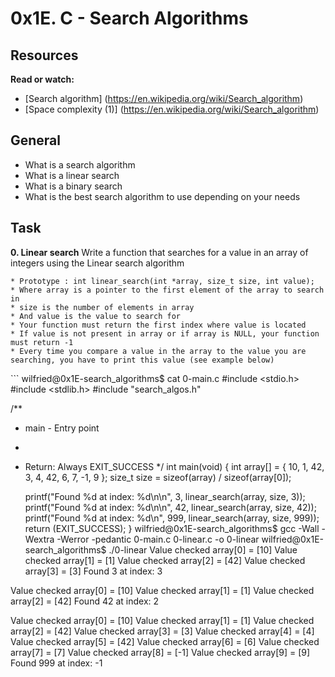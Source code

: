 # 0x1E. C - Search Algorithms

## Resources
**Read or watch:**
* [Search algorithm] (https://en.wikipedia.org/wiki/Search_algorithm)
* [Space complexity (1)] (https://en.wikipedia.org/wiki/Search_algorithm)

## General
* What is a search algorithm
* What is a linear search
* What is a binary search
* What is the best search algorithm to use depending on your needs

## Task
**0. Linear search**
Write a function that searches for a value in an array of integers using the Linear search algorithm

    * Prototype : int linear_search(int *array, size_t size, int value);
    * Where array is a pointer to the first element of the array to search in
    * size is the number of elements in array
    * And value is the value to search for
    * Your function must return the first index where value is located
    * If value is not present in array or if array is NULL, your function must return -1
    * Every time you compare a value in the array to the value you are searching, you have to print this value (see example below)

​```
wilfried@0x1E-search_algorithms$ cat 0-main.c 
#include <stdio.h>
#include <stdlib.h>
#include "search_algos.h"

/**
 * main - Entry point
 *
 * Return: Always EXIT_SUCCESS
 */
int main(void)
{
    int array[] = {
        10, 1, 42, 3, 4, 42, 6, 7, -1, 9
    };
    size_t size = sizeof(array) / sizeof(array[0]);

    printf("Found %d at index: %d\n\n", 3, linear_search(array, size, 3));
    printf("Found %d at index: %d\n\n", 42, linear_search(array, size, 42));
    printf("Found %d at index: %d\n", 999, linear_search(array, size, 999));
    return (EXIT_SUCCESS);
}
wilfried@0x1E-search_algorithms$ gcc -Wall -Wextra -Werror -pedantic 0-main.c 0-linear.c -o 0-linear
wilfried@0x1E-search_algorithms$ ./0-linear 
Value checked array[0] = [10]
Value checked array[1] = [1]
Value checked array[2] = [42]
Value checked array[3] = [3]
Found 3 at index: 3

Value checked array[0] = [10]
Value checked array[1] = [1]
Value checked array[2] = [42]
Found 42 at index: 2

Value checked array[0] = [10]
Value checked array[1] = [1]
Value checked array[2] = [42]
Value checked array[3] = [3]
Value checked array[4] = [4]
Value checked array[5] = [42]
Value checked array[6] = [6]
Value checked array[7] = [7]
Value checked array[8] = [-1]
Value checked array[9] = [9]
Found 999 at index: -1
```
